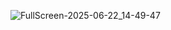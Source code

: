 ![FullScreen-2025-06-22_14-49-47](https://github.com/user-attachments/assets/092633bd-2a86-4223-a517-34c32919f584)
